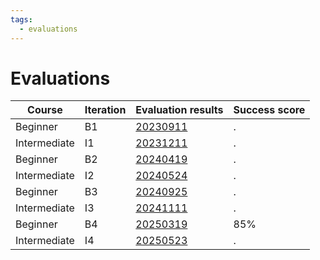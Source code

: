 ```yaml
---
tags:
  - evaluations
---
```


# Evaluations

Course      |Iteration |Evaluation results            |Success score
------------|----------|------------------------------|-------------
Beginner    |B1        |[20230911](20230911/README.md)|.
Intermediate|I1        |[20231211](20231211/README.md)|.
Beginner    |B2        |[20240419](20240419/README.md)|.
Intermediate|I2        |[20240524](20240524/README.md)|.
Beginner    |B3        |[20240925](20240925/README.md)|.
Intermediate|I3        |[20241111](20241111/README.md)|.
Beginner    |B4        |[20250319](20250319/README.md)|85%
Intermediate|I4        |[20250523](20250523/README.md)|.
